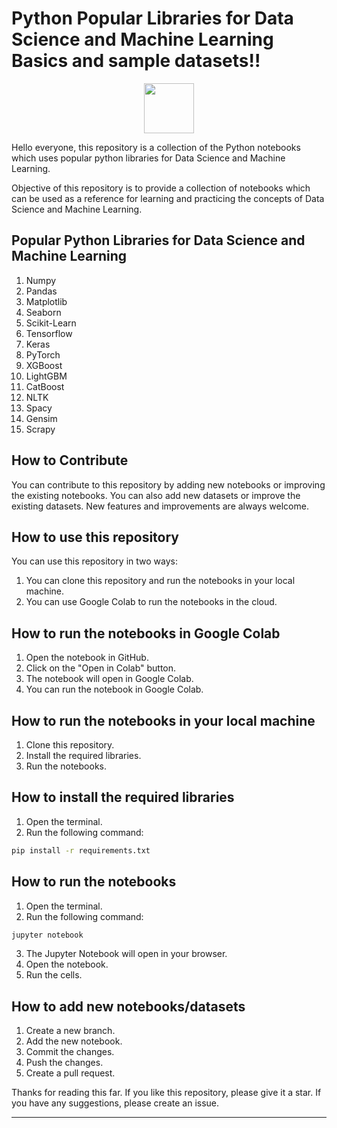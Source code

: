 # Python Popular Libraries for Data Science and Machine Learning Basics and sample datasets!!

<div id="badges" align="center">
<img height = "80px" src="https://cdn.jsdelivr.net/gh/devicons/devicon/icons/python/python-original.svg" />
</div>

Hello everyone, this repository is a collection of the Python notebooks which uses popular python libraries for Data Science and Machine Learning.

Objective of this repository is to provide a collection of notebooks which can be used as a reference for learning and practicing the concepts of Data Science and Machine Learning.

## Popular Python Libraries for Data Science and Machine Learning

1. Numpy
2. Pandas
3. Matplotlib
4. Seaborn
5. Scikit-Learn
6. Tensorflow
7. Keras
8. PyTorch
9. XGBoost
10. LightGBM
11. CatBoost
12. NLTK
13. Spacy
14. Gensim
15. Scrapy

## How to Contribute

You can contribute to this repository by adding new notebooks or improving the existing notebooks. You can also add new datasets or improve the existing datasets.
New features and improvements are always welcome.

## How to use this repository

You can use this repository in two ways:

1. You can clone this repository and run the notebooks in your local machine.
2. You can use Google Colab to run the notebooks in the cloud.

## How to run the notebooks in Google Colab

1. Open the notebook in GitHub.
2. Click on the "Open in Colab" button.
3. The notebook will open in Google Colab.
4. You can run the notebook in Google Colab.

## How to run the notebooks in your local machine

1. Clone this repository.
2. Install the required libraries.
3. Run the notebooks.

## How to install the required libraries

1. Open the terminal.
2. Run the following command:

```bash
pip install -r requirements.txt
```

## How to run the notebooks

1. Open the terminal.
2. Run the following command:

```bash
jupyter notebook
```

3. The Jupyter Notebook will open in your browser.
4. Open the notebook.
5. Run the cells.

## How to add new notebooks/datasets

1. Create a new branch.
2. Add the new notebook.
3. Commit the changes.
4. Push the changes.
5. Create a pull request.

Thanks for reading this far. If you like this repository, please give it a star. If you have any suggestions, please create an issue.

<hr>
